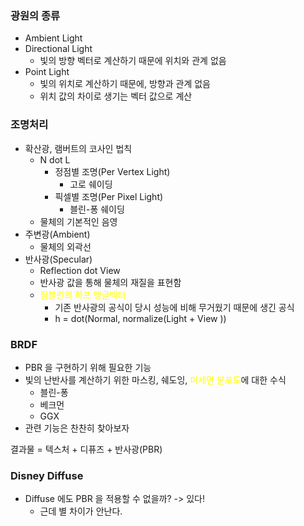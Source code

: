 
### 광원의 종류
- Ambient Light
- Directional Light 
	- 빛의 방향 벡터로 계산하기 때문에 위치와 관계 없음
- Point Light
	- 빛의 위치로 계산하기 때문에, 방향과 관계 없음
	- 위치 값의 차이로 생기는 벡터 값으로 계산


### 조명처리
- 확산광, 램버트의 코사인 법칙
	- N dot L
		- 정점별 조명(Per Vertex Light)
			- 고로 쉐이딩
		- 픽셀별 조명(Per Pixel Light)
			- 블린-퐁 쉐이딩
	- 물체의 기본적인 음영
- 주변광(Ambient)
	- 물체의 외곽선
- 반사광(Specular)
	- Reflection dot View
	- 반사광 값을 통해 물체의 재질을 표현함
	- <span style="color:yellow">짐블린의 하프 앵글벡터</span>
		- 기존 반사광의 공식이 당시 성능에 비해 무거웠기 때문에 생긴 공식
		- h = dot(Normal, normalize(Light + View ))


### BRDF
- PBR 을 구현하기 위해 필요한 기능
- 빛의 난반사를 계산하기 위한 마스킹, 쉐도잉,  <span style="color:yellow">미세면 분포도</span>에 대한 수식
	- 블린-퐁
	- 베크먼
	- GGX
- 관련 기능은 찬찬히 찾아보자

결과물 = 텍스처 + 디퓨즈 + 반사광(PBR)

### Disney Diffuse
- Diffuse 에도 PBR 을 적용할 수 없을까? -> 있다!
	- 근데 별 차이가 안난다.
